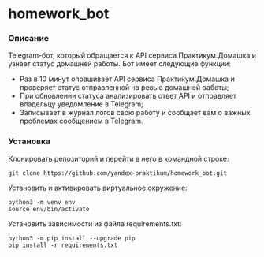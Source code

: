 # homework_bot
### Описание
Telegram-бот, который  обращается к API сервиса Практикум.Домашка и узнает статус домашней работы.
Бот имеет следующие функции:
- Раз в 10 минут опрашивает API сервиса Практикум.Домашка и проверяет статус отправленной на ревью домашней работы;
- При обновлении статуса анализировать ответ API и отправляет владельцу уведомление в Telegram;
- Записывает в журнал логов свою работу и сообщает вам о важных проблемах сообщением в Telegram.


### Установка
Клонировать репозиторий и перейти в него в командной строке:
```
git clone https://github.com/yandex-praktikum/homework_bot.git
``` 
Установить и активировать виртуальное окружение:
``` 
python3 -m venv env
source env/bin/activate
```
Установить зависимости из файла requirements.txt:
```
python3 -m pip install --upgrade pip
pip install -r requirements.txt
``` 
